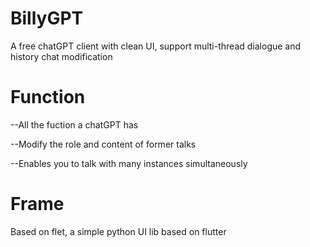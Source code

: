 # BillyGPT
A free chatGPT client with clean UI, support multi-thread dialogue and history chat modification

# Function
--All the fuction a chatGPT has

--Modify the role and content of former talks

--Enables you to talk with many instances simultaneously


# Frame
Based on flet, a simple python UI lib based on flutter

